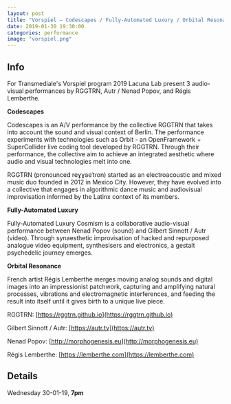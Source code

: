 ```yaml
---
layout: post
title: "Vorspiel – Codescapes / Fully-Automated Luxury / Orbital Resonance"
date: 2019-01-30 19:30:00
categories: performance
image: "vorspiel.png"
---
```


## Info

For Transmediale's Vorspiel program 2019 Lacuna Lab present 3 audio-visual performances by RGGTRN, Autr / Nenad Popov, and Régis Lemberthe.

**Codescapes**

Codescapes is an A/V performance by the collective RGGTRN that takes into account the sound and visual context of Berlin. The performance experiments with technologies such as Orbit - an OpenFramework + SuperCollider live coding tool developed by RGGTRN. Through their performance, the collective aim to achieve an integrated aesthetic where audio and visual technologies melt into one. 

RGGTRN (pronounced reɣɣaeˈtɾon) started as an electroacoustic and mixed music duo founded in 2012 in Mexico City. However, they have evolved into a collective that engages in algorithmic dance music and audiovisual improvisation informed by the Latinx context of its members.



**Fully-Automated Luxury**

Fully-Automated Luxury Cosmism is a collaborative audio-visual performance between Nenad Popov (sound) and Gilbert Sinnott / Autr (video). Through synaesthetic improvisation of hacked and repurposed analogue video equipment, synthesisers and electronics, a gestalt psychedelic journey emerges. 



**Orbital Resonance**

French artist Régis Lemberthe merges moving analog sounds and digital images into an impressionist patchwork, capturing and amplifying natural processes, vibrations and electromagnetic interferences, and feeding the result into itself until it gives birth to a unique live piece.

RGGTRN: [https://rggtrn.github.io](https://rggtrn.github.io)

Gilbert Sinnott / Autr: [https://autr.tv](https://autr.tv)

Nenad Popov: [http://morphogenesis.eu](http://morphogenesis.eu)

Régis Lemberthe: [https://lemberthe.com](https://lemberthe.com)

## Details


Wednesday 30-01-19, **7pm**